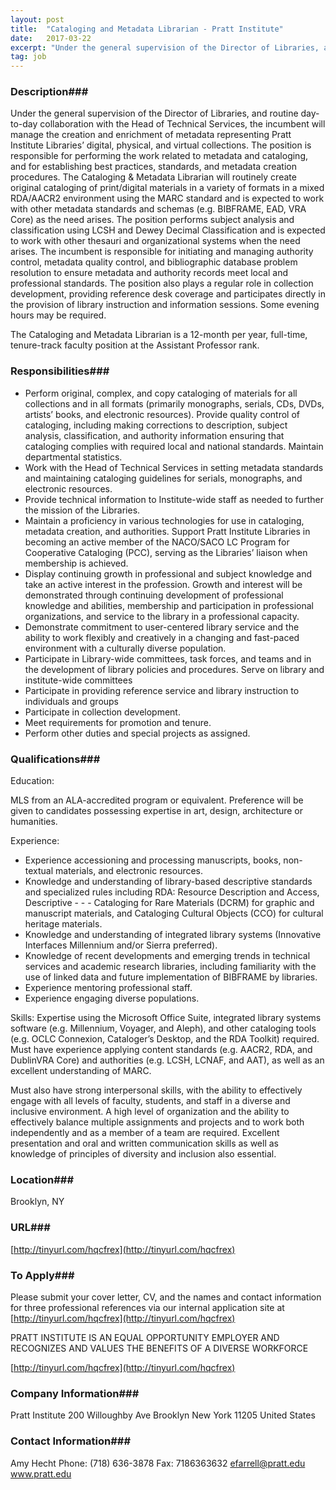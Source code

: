 ```yaml
---
layout: post
title:  "Cataloging and Metadata Librarian - Pratt Institute"
date:   2017-03-22
excerpt: "Under the general supervision of the Director of Libraries, and routine day-to-day collaboration with the Head of Technical Services, the incumbent will manage the creation and enrichment of metadata representing Pratt Institute Libraries’ digital, physical, and virtual collections. The position is responsible for performing the work related to metadata and..."
tag: job
---
```


### Description###

Under the general supervision of the Director of Libraries, and routine day-to-day collaboration with the Head of Technical Services, the incumbent will manage the creation and enrichment of metadata representing Pratt Institute Libraries’ digital, physical, and virtual collections. The position is responsible for performing the work related to metadata and cataloging, and for establishing best practices, standards, and metadata creation procedures.  The Cataloging & Metadata Librarian will routinely create original cataloging of print/digital materials in a variety of formats in a mixed RDA/AACR2 environment using the MARC standard and is expected to work with other metadata standards and schemas (e.g. BIBFRAME, EAD, VRA Core) as the need arises. The position performs subject analysis and classification using LCSH and Dewey Decimal Classification and is expected to work with other thesauri and organizational systems when the need arises. The incumbent is responsible for initiating and managing authority control, metadata quality control, and bibliographic database problem resolution to ensure metadata and authority records meet local and professional standards. The position also plays a regular role in collection development, providing reference desk coverage and participates directly in the provision of library instruction and information sessions. Some evening hours may be required. 

The Cataloging and Metadata Librarian is a 12-month per year, full-time, tenure-track faculty position at the Assistant Professor rank.


### Responsibilities###

- Perform original, complex, and copy cataloging of materials for all collections and in all formats (primarily monographs, serials, CDs, DVDs, artists’ books, and electronic resources). Provide quality control of cataloging, including making corrections to description, subject analysis, classification, and authority information ensuring that cataloging complies with required local and national standards. Maintain departmental statistics.
- Work with the Head of Technical Services in setting metadata standards and maintaining cataloging guidelines for serials, monographs, and electronic resources.
- Provide technical information to Institute-wide staff as needed to further the mission of the Libraries.
- Maintain a proficiency in various technologies for use in cataloging, metadata creation, and authorities. Support Pratt Institute Libraries in becoming an active member of the NACO/SACO LC Program for Cooperative Cataloging (PCC), serving as the Libraries’ liaison when membership is achieved.
- Display continuing growth in professional and subject knowledge and take an active interest in the profession. Growth and interest will be demonstrated through continuing development of professional knowledge and abilities, membership and participation in professional organizations, and service to the library in a professional capacity.
- Demonstrate commitment to user-centered library service and the ability to work flexibly and creatively in a changing and fast-paced environment with a culturally diverse population.
- Participate in Library-wide committees, task forces, and teams and in the development of library policies and procedures.
Serve on library and institute-wide committees
- Participate in providing reference service and library instruction to individuals and groups
- Participate in collection development.
- Meet requirements for promotion and tenure.
- Perform other duties and special projects as assigned.


### Qualifications###

Education:
 
MLS from an ALA-accredited program or equivalent.  Preference will be given to candidates possessing expertise in art, design, architecture or humanities.
 
Experience:
 
- Experience accessioning and processing manuscripts, books, non-textual materials, and electronic resources.
- Knowledge and understanding of library-based descriptive standards and specialized rules including RDA: Resource Description and Access, Descriptive - - - Cataloging for Rare Materials (DCRM) for graphic and manuscript materials, and Cataloging Cultural Objects (CCO) for cultural heritage materials.
- Knowledge and understanding of integrated library systems (Innovative Interfaces Millennium and/or Sierra preferred).
- Knowledge of recent developments and emerging trends in technical services and academic research libraries, including familiarity with the use of linked data and future implementation of BIBFRAME by libraries.
- Experience mentoring professional staff.
- Experience engaging diverse populations.
 
Skills:
Expertise using the Microsoft Office Suite, integrated library systems software (e.g. Millennium, Voyager, and Aleph), and other cataloging tools (e.g. OCLC Connexion, Cataloger’s Desktop, and the RDA Toolkit) required.  Must have experience applying content standards (e.g. AACR2, RDA, and DublinVRA Core) and authorities (e.g. LCSH, LCNAF, and AAT), as well as an excellent understanding of MARC.

Must also have strong interpersonal skills, with the ability to effectively engage with all levels of faculty, students, and staff in a diverse and inclusive environment.  A high level of organization and the ability to effectively balance multiple assignments and projects and to work both independently and as a member of a team are required. Excellent presentation and oral and written communication skills as well as knowledge of principles of diversity and inclusion also essential.   




### Location###

Brooklyn, NY


### URL###

[http://tinyurl.com/hqcfrex](http://tinyurl.com/hqcfrex)

### To Apply###

Please submit your cover letter, CV, and the names and contact information for three professional references via our internal application site at [http://tinyurl.com/hqcfrex](http://tinyurl.com/hqcfrex)
  
PRATT INSTITUTE IS AN EQUAL OPPORTUNITY EMPLOYER AND RECOGNIZES AND VALUES THE BENEFITS OF A DIVERSE WORKFORCE

[http://tinyurl.com/hqcfrex](http://tinyurl.com/hqcfrex)



### Company Information###

Pratt Institute
200 Willoughby Ave
Brooklyn New York 11205
United States


### Contact Information###

Amy Hecht
Phone: (718) 636-3878
Fax: 7186363632
efarrell@pratt.edu
www.pratt.edu


